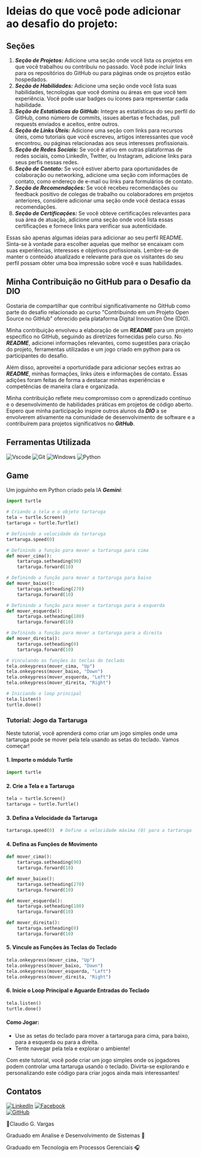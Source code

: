 #  Ideias do que você pode adicionar ao desafio do projeto:


## Seções

1. ***Seção de Projetos:*** Adicione uma seção onde você lista os projetos em que você trabalhou ou contribuiu no passado. Você pode incluir links para os repositórios do GitHub ou para páginas onde os projetos estão hospedados.
2. ***Seção de Habilidades:*** Adicione uma seção onde você lista suas habilidades, tecnologias que você domina ou áreas em que você tem experiência. Você pode usar badges ou ícones para representar cada habilidade.
3. ***Seção de Estatísticas do GitHub:*** Integre as estatísticas do seu perfil do GitHub, como número de commits, issues abertas e fechadas, pull requests enviados e aceitos, entre outros.
4. ***Seção de Links Úteis:*** Adicione uma seção com links para recursos úteis, como tutoriais que você escreveu, artigos interessantes que você encontrou, ou páginas relacionadas aos seus interesses profissionais.
5. ***Seção de Redes Sociais:*** Se você é ativo em outras plataformas de redes sociais, como LinkedIn, Twitter, ou Instagram, adicione links para seus perfis nessas redes.
6. ***Seção de Contato:*** Se você estiver aberto para oportunidades de colaboração ou networking, adicione uma seção com informações de contato, como endereço de e-mail ou links para formulários de contato.
7. ***Seção de Recomendações:*** Se você recebeu recomendações ou feedback positivo de colegas de trabalho ou colaboradores em projetos anteriores, considere adicionar uma seção onde você destaca essas recomendações.
8. ***Seção de Certificações:*** Se você obteve certificações relevantes para sua área de atuação, adicione uma seção onde você lista essas certificações e fornece links para verificar sua autenticidade.

Essas são apenas algumas ideias para adicionar ao seu perfil README. Sinta-se à vontade para escolher aquelas que melhor se encaixam com suas experiências, interesses e objetivos profissionais. Lembre-se de manter o conteúdo atualizado e relevante para que os visitantes do seu perfil possam obter uma boa impressão sobre você e suas habilidades.


## Minha Contribuição no GitHub para o Desafio da DIO

Gostaria de compartilhar que contribuí significativamente no GitHub como parte do desafio relacionado ao curso "Contribuindo em um Projeto Open Source no GitHub" oferecido pela plataforma Digital Innovation One (DIO).

Minha contribuição envolveu a elaboração de um ***README*** para um projeto específico no GitHub, seguindo as diretrizes fornecidas pelo curso. No ***README***, adicionei informações relevantes, como sugestões para criação do projeto, ferramentas utilizadas e um jogo criado em python para os participantes do desafio.

Além disso, aproveitei a oportunidade para adicionar seções extras ao ***README***, minhas formações, links úteis e informações de contato. Essas adições foram feitas de forma a destacar minhas experiências e competências de maneira clara e organizada.

Minha contribuição reflete meu compromisso com o aprendizado contínuo e o desenvolvimento de habilidades práticas em projetos de código aberto. Espero que minha participação inspire outros alunos da ***DIO*** a se envolverem ativamente na comunidade de desenvolvimento de software e a contribuírem para projetos significativos no ***GitHub***.

## Ferramentas Utilizada

![Vscode](https://img.shields.io/badge/Vscode-007ACC?style=for-the-badge&logo=visual-studio-code&logoColor=white)
![Git](https://img.shields.io/badge/GIT-E44C30?style=for-the-badge&logo=git&logoColor=white)
![Windows](https://img.shields.io/badge/Windows-000?style=for-the-badge&logo=windows&logoColor=2CA5E0)
![Python](https://img.shields.io/badge/python-3670A0?style=for-the-badge&logo=python&logoColor=ffdd54)


## Game

Um joguinho em Python criado pela IA ***Gemini***:


```python
import turtle

# Criando a tela e o objeto tartaruga
tela = turtle.Screen()
tartaruga = turtle.Turtle()

# Definindo a velocidade da tartaruga
tartaruga.speed(0)

# Definindo a função para mover a tartaruga para cima
def mover_cima():
    tartaruga.setheading(90)
    tartaruga.forward(10)

# Definindo a função para mover a tartaruga para baixo
def mover_baixo():
    tartaruga.setheading(270)
    tartaruga.forward(10)

# Definindo a função para mover a tartaruga para a esquerda
def mover_esquerda():
    tartaruga.setheading(180)
    tartaruga.forward(10)

# Definindo a função para mover a tartaruga para a direita
def mover_direita():
    tartaruga.setheading(0)
    tartaruga.forward(10)

# Vinculando as funções às teclas do teclado
tela.onkeypress(mover_cima, "Up")
tela.onkeypress(mover_baixo, "Down")
tela.onkeypress(mover_esquerda, "Left")
tela.onkeypress(mover_direita, "Right")

# Iniciando o loop principal
tela.listen()
turtle.done()
```

### Tutorial: Jogo da Tartaruga

Neste tutorial, você aprenderá como criar um jogo simples onde uma tartaruga pode se mover pela tela usando as setas do teclado. Vamos começar!

#### 1. Importe o módulo Turtle
```python
import turtle
```

#### 2. Crie a Tela e a Tartaruga
```python
tela = turtle.Screen()
tartaruga = turtle.Turtle()
```

#### 3. Defina a Velocidade da Tartaruga
```python
tartaruga.speed(0)  # Define a velocidade máxima (0) para a tartaruga
```

#### 4. Defina as Funções de Movimento
```python
def mover_cima():
    tartaruga.setheading(90)
    tartaruga.forward(10)

def mover_baixo():
    tartaruga.setheading(270)
    tartaruga.forward(10)

def mover_esquerda():
    tartaruga.setheading(180)
    tartaruga.forward(10)

def mover_direita():
    tartaruga.setheading(0)
    tartaruga.forward(10)
```

#### 5. Vincule as Funções às Teclas do Teclado
```python
tela.onkeypress(mover_cima, "Up")
tela.onkeypress(mover_baixo, "Down")
tela.onkeypress(mover_esquerda, "Left")
tela.onkeypress(mover_direita, "Right")
```

#### 6. Inicie o Loop Principal e Aguarde Entradas do Teclado
```python
tela.listen()
turtle.done()
```

#### Como Jogar:
- Use as setas do teclado para mover a tartaruga para cima, para baixo, para a esquerda ou para a direita.
- Tente navegar pela tela e explorar o ambiente!

Com este tutorial, você pode criar um jogo simples onde os jogadores podem controlar uma tartaruga usando o teclado. Divirta-se explorando e personalizando este código para criar jogos ainda mais interessantes!

## Contatos

[![LinkedIn](https://img.shields.io/badge/LinkedIn-0077B5?style=for-the-badge&logo=linkedin&logoColor=white)](https://www.linkedin.com/in/claudio-gloria-vargas-34574537/)
[![Facebook](https://img.shields.io/badge/Facebook-1877F2?style=for-the-badge&logo=facebook&logoColor=white)](https://www.facebook.com/cgvinfo/)	
[![GitHub](https://img.shields.io/badge/GitHub-100000?style=for-the-badge&logo=github&logoColor=white)](https://github.com/CGVARGAS)


🎸Claudio G. Vargas

Graduado em Analise e Desenvolvimento de Sistemas 🍃

Graduado em Tecnologia em Processos Gerenciais 🎧
